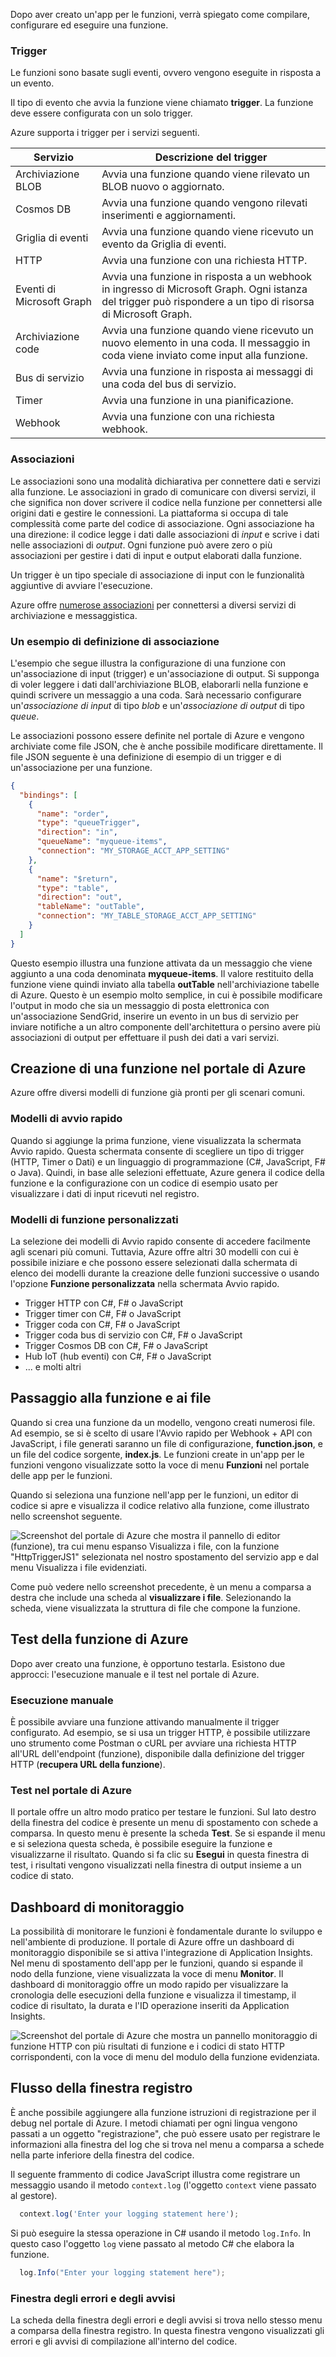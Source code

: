 Dopo aver creato un'app per le funzioni, verrà spiegato come compilare, configurare ed eseguire una funzione.

### <a name="triggers"></a>Trigger

Le funzioni sono basate sugli eventi, ovvero vengono eseguite in risposta a un evento.

Il tipo di evento che avvia la funzione viene chiamato **trigger**. La funzione deve essere configurata con un solo trigger.

Azure supporta i trigger per i servizi seguenti.

| Servizio                 | Descrizione del trigger  |
|-------------------------|---------|
| Archiviazione BLOB            | Avvia una funzione quando viene rilevato un BLOB nuovo o aggiornato.       |
| Cosmos DB               | Avvia una funzione quando vengono rilevati inserimenti e aggiornamenti.      |
| Griglia di eventi              | Avvia una funzione quando viene ricevuto un evento da Griglia di eventi.       |
| HTTP                    | Avvia una funzione con una richiesta HTTP.      |
| Eventi di Microsoft Graph  | Avvia una funzione in risposta a un webhook in ingresso di Microsoft Graph. Ogni istanza del trigger può rispondere a un tipo di risorsa di Microsoft Graph.       |
| Archiviazione code           | Avvia una funzione quando viene ricevuto un nuovo elemento in una coda. Il messaggio in coda viene inviato come input alla funzione.      |
| Bus di servizio             | Avvia una funzione in risposta ai messaggi di una coda del bus di servizio.       |
| Timer                   | Avvia una funzione in una pianificazione.       |
| Webhook                | Avvia una funzione con una richiesta webhook.       |

### <a name="bindings"></a>Associazioni

Le associazioni sono una modalità dichiarativa per connettere dati e servizi alla funzione. Le associazioni in grado di comunicare con diversi servizi, il che significa non dover scrivere il codice nella funzione per connettersi alle origini dati e gestire le connessioni. La piattaforma si occupa di tale complessità come parte del codice di associazione. Ogni associazione ha una direzione: il codice legge i dati dalle associazioni di *input* e scrive i dati nelle associazioni di *output*. Ogni funzione può avere zero o più associazioni per gestire i dati di input e output elaborati dalla funzione.

Un trigger è un tipo speciale di associazione di input con le funzionalità aggiuntive di avviare l'esecuzione.

Azure offre [numerose associazioni](https://docs.microsoft.com/azure/azure-functions/functions-triggers-bindings#supported-bindings) per connettersi a diversi servizi di archiviazione e messaggistica.

### <a name="a-sample-binding-definition"></a>Un esempio di definizione di associazione

L'esempio che segue illustra la configurazione di una funzione con un'associazione di input (trigger) e un'associazione di output. Si supponga di voler leggere i dati dall'archiviazione BLOB, elaborarli nella funzione e quindi scrivere un messaggio a una coda. Sarà necessario configurare un'_associazione di input_ di tipo *blob* e un'_associazione di output_ di tipo *queue*.

Le associazioni possono essere definite nel portale di Azure e vengono archiviate come file JSON, che è anche possibile modificare direttamente. Il file JSON seguente è una definizione di esempio di un trigger e di un'associazione per una funzione.

```json
{
  "bindings": [
    {
      "name": "order",
      "type": "queueTrigger",
      "direction": "in",
      "queueName": "myqueue-items",
      "connection": "MY_STORAGE_ACCT_APP_SETTING"
    },
    {
      "name": "$return",
      "type": "table",
      "direction": "out",
      "tableName": "outTable",
      "connection": "MY_TABLE_STORAGE_ACCT_APP_SETTING"
    }
  ]
}
```

Questo esempio illustra una funzione attivata da un messaggio che viene aggiunto a una coda denominata **myqueue-items**. Il valore restituito della funzione viene quindi inviato alla tabella **outTable** nell'archiviazione tabelle di Azure. Questo è un esempio molto semplice, in cui è possibile modificare l'output in modo che sia un messaggio di posta elettronica con un'associazione SendGrid, inserire un evento in un bus di servizio per inviare notifiche a un altro componente dell'architettura o persino avere più associazioni di output per effettuare il push dei dati a vari servizi.

## <a name="creating-a-function-in-the-azure-portal"></a>Creazione di una funzione nel portale di Azure

Azure offre diversi modelli di funzione già pronti per gli scenari comuni.

### <a name="quickstart-templates"></a>Modelli di avvio rapido

Quando si aggiunge la prima funzione, viene visualizzata la schermata Avvio rapido. Questa schermata consente di scegliere un tipo di trigger (HTTP, Timer o Dati) e un linguaggio di programmazione (C#, JavaScript, F# o Java). Quindi, in base alle selezioni effettuate, Azure genera il codice della funzione e la configurazione con un codice di esempio usato per visualizzare i dati di input ricevuti nel registro.

### <a name="custom-function-templates"></a>Modelli di funzione personalizzati

La selezione dei modelli di Avvio rapido consente di accedere facilmente agli scenari più comuni. Tuttavia, Azure offre altri 30 modelli con cui è possibile iniziare e che possono essere selezionati dalla schermata di elenco dei modelli durante la creazione delle funzioni successive o usando l'opzione **Funzione personalizzata** nella schermata Avvio rapido.

- Trigger HTTP con C#, F# o JavaScript
- Trigger timer con C#, F# o JavaScript
- Trigger coda con C#, F# o JavaScript
- Trigger coda bus di servizio con C#, F# o JavaScript
- Trigger Cosmos DB con C#, F# o JavaScript
- Hub IoT (hub eventi) con C#, F# o JavaScript
- ... e molti altri

## <a name="navigating-to-your-function-and-files"></a>Passaggio alla funzione e ai file

Quando si crea una funzione da un modello, vengono creati numerosi file. Ad esempio, se si è scelto di usare l'Avvio rapido per Webhook + API con JavaScript, i file generati saranno un file di configurazione, **function.json**, e un file del codice sorgente, **index.js**. Le funzioni create in un'app per le funzioni vengono visualizzate sotto la voce di menu **Funzioni** nel portale delle app per le funzioni.

Quando si seleziona una funzione nell'app per le funzioni, un editor di codice si apre e visualizza il codice relativo alla funzione, come illustrato nello screenshot seguente.

![Screenshot del portale di Azure che mostra il pannello di editor (funzione), tra cui menu espanso Visualizza i file, con la funzione "HttpTriggerJS1" selezionata nel nostro spostamento del servizio app e dal menu Visualizza i file evidenziati.](../media/4-file-navigation.png)

Come può vedere nello screenshot precedente, è un menu a comparsa a destra che include una scheda al **visualizzare i file**. Selezionando la scheda, viene visualizzata la struttura di file che compone la funzione.

## <a name="testing-your-azure-function"></a>Test della funzione di Azure

Dopo aver creato una funzione, è opportuno testarla. Esistono due approcci: l'esecuzione manuale e il test nel portale di Azure.

### <a name="manual-execution"></a>Esecuzione manuale

È possibile avviare una funzione attivando manualmente il trigger configurato. Ad esempio, se si usa un trigger HTTP, è possibile utilizzare uno strumento come Postman o cURL per avviare una richiesta HTTP all'URL dell'endpoint (funzione), disponibile dalla definizione del trigger HTTP (**recupera URL della funzione**).

### <a name="testing-in-the-azure-portal"></a>Test nel portale di Azure

Il portale offre un altro modo pratico per testare le funzioni. Sul lato destro della finestra del codice è presente un menu di spostamento con schede a comparsa. In questo menu è presente la scheda **Test**. Se si espande il menu e si seleziona questa scheda, è possibile eseguire la funzione e visualizzarne il risultato. Quando si fa clic su **Esegui** in questa finestra di test, i risultati vengono visualizzati nella finestra di output insieme a un codice di stato.

## <a name="monitoring-dashboard"></a>Dashboard di monitoraggio

La possibilità di monitorare le funzioni è fondamentale durante lo sviluppo e nell'ambiente di produzione. Il portale di Azure offre un dashboard di monitoraggio disponibile se si attiva l'integrazione di Application Insights. Nel menu di spostamento dell'app per le funzioni, quando si espande il nodo della funzione, viene visualizzata la voce di menu **Monitor**. Il dashboard di monitoraggio offre un modo rapido per visualizzare la cronologia delle esecuzioni della funzione e visualizza il timestamp, il codice di risultato, la durata e l'ID operazione inseriti da Application Insights.

![Screenshot del portale di Azure che mostra un pannello monitoraggio di funzione HTTP con più risultati di funzione e i codici di stato HTTP corrispondenti, con la voce di menu del modulo della funzione evidenziata.](../media/4-monitor-function.png)

## <a name="streaming-log-window"></a>Flusso della finestra registro

È anche possibile aggiungere alla funzione istruzioni di registrazione per il debug nel portale di Azure. I metodi chiamati per ogni lingua vengono passati a un oggetto "registrazione", che può essere usato per registrare le informazioni alla finestra del log che si trova nel menu a comparsa a schede nella parte inferiore della finestra del codice.

Il seguente frammento di codice JavaScript illustra come registrare un messaggio usando il metodo `context.log` (l'oggetto `context` viene passato al gestore).

```javascript
  context.log('Enter your logging statement here');
```

Si può eseguire la stessa operazione in C# usando il metodo `log.Info`. In questo caso l'oggetto `log` viene passato al metodo C# che elabora la funzione.

```csharp
  log.Info("Enter your logging statement here");
```

### <a name="errors-and-warnings-window"></a>Finestra degli errori e degli avvisi

La scheda della finestra degli errori e degli avvisi si trova nello stesso menu a comparsa della finestra registro. In questa finestra vengono visualizzati gli errori e gli avvisi di compilazione all'interno del codice.
